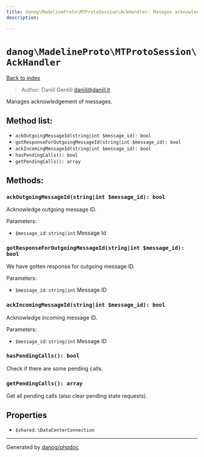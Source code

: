 ```yaml
---
title: danog\MadelineProto\MTProtoSession\AckHandler: Manages acknowledgement of messages.
description: 

---
```

# `danog\MadelineProto\MTProtoSession\AckHandler`
[Back to index](../../../index.md)

> Author: Daniil Gentili <daniil@daniil.it>  
  

Manages acknowledgement of messages.  




## Method list:
* `ackOutgoingMessageId(string|int $message_id): bool`
* `gotResponseForOutgoingMessageId(string|int $message_id): bool`
* `ackIncomingMessageId(string|int $message_id): bool`
* `hasPendingCalls(): bool`
* `getPendingCalls(): array`

## Methods:
### `ackOutgoingMessageId(string|int $message_id): bool`

Acknowledge outgoing message ID.


Parameters:
* `$message_id`: `string|int` Message Id  



### `gotResponseForOutgoingMessageId(string|int $message_id): bool`

We have gotten response for outgoing message ID.


Parameters:
* `$message_id`: `string|int` Message ID  



### `ackIncomingMessageId(string|int $message_id): bool`

Acknowledge incoming message ID.


Parameters:
* `$message_id`: `string|int` Message ID  



### `hasPendingCalls(): bool`

Check if there are some pending calls.



### `getPendingCalls(): array`

Get all pending calls (also clear pending state requests).



## Properties
* `$shared`: `\DataCenterConnection` 
---
Generated by [danog/phpdoc](https://phpdoc.daniil.it)
